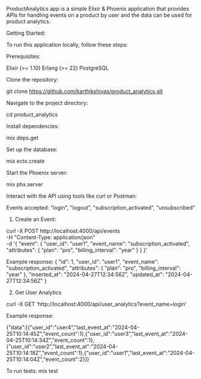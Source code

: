 ProductAnalytics app is a simple Elixir & Phoenix application that provides APIs for handling events on a product by user and the data can be used for product analytics.

Getting Started:

To run this application locally, follow these steps:

Prerequisites:

Elixir (>= 1.10)
Erlang (>= 22)
PostgreSQL

Clone the repository:

git clone https://github.com/karthikshivas/product_analytics.git

Navigate to the project directory:

cd product_analytics


Install dependencies:

mix deps.get

Set up the database:

mix ecto.create

Start the Phoenix server:

mix phx.server

Interact with the API using tools like curl or Postman:

Events accepted: "login", "logout", "subscription_activated", "unsubscribed"


1. Create an Event:

curl -X POST http://localhost:4000/api/events \
 -H "Content-Type: application/json" \
 -d '{
"event": {
"user_id": "user1",
"event_name": "subscription_activated",
"attributes": {
"plan": "pro",
"billing_interval": "year"
}
}
}'

Example response:
{
"id": 1,
"user_id": "user1",
"event_name": "subscription_activated",
"attributes": {
"plan": "pro",
"billing_interval": "year"
},
"inserted_at": "2024-04-27T12:34:56Z",
"updated_at": "2024-04-27T12:34:56Z"
}

2. Get User Analytics

curl -X GET 'http://localhost:4000/api/user_analytics?event_name=login'

Example response:

{"data":[{"user_id":"user4","last_event_at":"2024-04-25T10:14:45Z","event_count":1},{"user_id":"user3","last_event_at":"2024-04-25T10:14:34Z","event_count":1},{"user_id":"user2","last_event_at":"2024-04-25T10:14:18Z","event_count":1},{"user_id":"user1","last_event_at":"2024-04-25T10:14:04Z","event_count":2}]}


To run tests:
mix test
